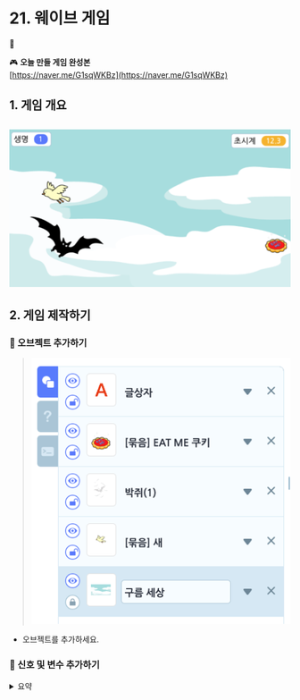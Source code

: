 # 21. 웨이브 게임 

🚩 

🎮  **오늘 만들 게임 완성본**   
[https://naver.me/G1sqWKBz](https://naver.me/G1sqWKBz) 

## 1. 게임 개요
![](img/05_아기새를지켜라/5_13.png)
- 

## 2. 게임 제작하기

### 🧩 오브젝트 추가하기
> ![](img/05_아기새를지켜라/5_14.png)
-  오브젝트를 추가하세요.


### 🧩 신호 및 변수 추가하기 

<details>
<summary> 요약 </summary>
</details>